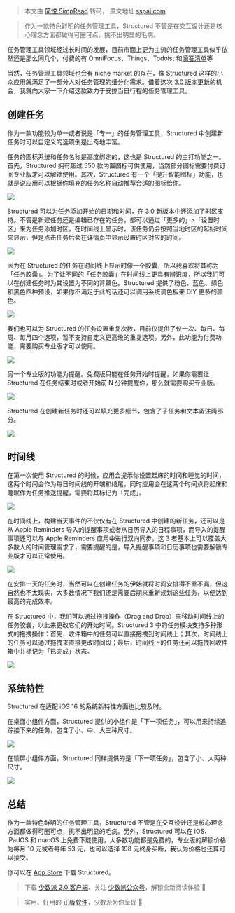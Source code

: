 > 本文由 [简悦 SimpRead](http://ksria.com/simpread/) 转码， 原文地址 [sspai.com](https://sspai.com/post/77791)

> 作为一款特色鲜明的任务管理工具，Structured 不管是在交互设计还是核心理念方面都做得可圈可点，挑不出明显的毛病。

任务管理工具领域经过长时间的发展，目前市面上更为主流的任务管理工具似乎依然还是那么同几个，付费的有 OmniFocus、Things、Todoist 和[滴答清单](https://sspai.com/item/315)等

当然，任务管理工具领域也会有 niche market 的存在，像 Structured 这样的小众应用就满足了一部分人对任务管理的细分化需求。借着这次 [3.0 版本更新](https://sspai.com/post/77722)的机会，我就向大家一下介绍这款致力于安排当日行程的任务管理工具。

创建任务
----

作为一款功能较为单一或者说是「专一」的任务管理工具，Structured 中创建新任务时可以自定义的选项倒是出奇地丰富。

任务的图标系统和任务名称是高度绑定的，这也是 Structured 的主打功能之一。首先，Structured 拥有超过 550 款内置图标可供使用，当然部分图标需要付费订阅专业版才可以解锁使用。其次，Structured 有一个「提升智能图标」功能，也就是说应用可以根据你填充的任务名称自动推荐合适的图标给你。

![](https://cdn.sspai.com/2023/01/12/bfb3689e2bbee909daa4f9e42bdb22e6.png)

Structured 可以为任务添加开始的日期和时间，在 3.0 新版本中还添加了时区支持。不管是新建任务还是编辑已存在的任务，都可以通过「更多的」>「设置时区」来为任务添加时区。在时间线上显示时，该任务仍会按照当地时区的起始时间来显示，但是点击任务后会在详情页中显示设置时区对应的时间。

![](https://cdn.sspai.com/2023/01/12/452ff74508ad12637b508cc87c16f20a.png)

因为在 Structured 的任务在时间线上显示时像一个胶囊，所以我喜欢将其称为「任务胶囊」。为了让不同的「任务胶囊」在时间线上更具有辨识度，所以我们可以在创建任务时为其设置为不同的背景色。Structured 提供了粉色、蓝色、绿色和黑色四种预设，如果你不满足于此的话还可以调用系统调色板来 DIY 更多的颜色。

![](https://cdn.sspai.com/2023/01/12/d9d44daa616da1d3366d957bbf6543cc.png)

我们也可以为 Structured 的任务设置重复次数，目前仅提供了仅一次、每日、每周、每月四个选项，暂不支持自定义更高级的重复选项。另外，此功能为付费功能，需要购买专业版才可以使用。

![](https://cdn.sspai.com/2023/01/12/8e4435143a6fe956a63a177404ad1669.png)

另一个专业版的功能为提醒。免费版只能在任务开始时提醒，如果你需要让 Structured 在任务结束时或者开始前 N 分钟提醒你，那么就需要购买专业版。

![](https://cdn.sspai.com/2023/01/12/2a4842a03784e1af29ab9b47cce91400.png)

Structured 在创建新任务时还可以填充更多细节，包含了子任务和文本备注两部分。

![](https://cdn.sspai.com/2023/01/12/5bfc6e97dd231d6827c839e878c55e1c.png)

时间线
---

在第一次使用 Structured 的时候，应用会提示你设置起床的时间和睡觉的时间，这两个时间会作为每日时间线的开端和结尾，同时应用会在这两个时间点将起床和睡眠作为任务推送提醒，需要将其标记为「完成」。

![](https://cdn.sspai.com/2023/01/12/56f0d84f1e806d0ed31515ed8f3cd7b7.JPEG)

在时间线上，构建当天事件的不仅仅有在 Structured 中创建的新任务，还可以是从 Apple Reminders 导入的提醒事项或者从日历导入的日程事项，而导入的提醒事项还可以与 Apple Reminders 应用中进行双向同步。这 3 者基本上可以覆盖大多数人的时间管理需求了，需要提醒的是，导入提醒事项和日历事项也需要解锁专业版才可以正常使用。

![](https://cdn.sspai.com/2023/01/12/332b7a434caf2cae2d53f6db2fb9d130.png)

在安排一天的任务时，当然可以在创建任务的伊始就将时间安排得不重不漏，但这自然也不太现实，大多数情况下我们还是需要后期来重新规划这些任务，以便达到最高的完成效率。

在 Structured 中，我们可以通过拖拽操作（Drag and Drop）来移动时间线上的任务胶囊，以此来更改它们的开始时间。Structured 3 中的任务模块支持多种形式的拖拽操作：首先，收件箱中的任务可以直接拖拽到时间线上；其次，时间线上的任务可以通过拖拽来直接更改时间段；最后，时间线上的任务还可以拖拽回收件箱中并标记为「已完成」状态。

![](https://cdn.sspai.com/editor/u_/cetu3llb34tbrdr4iuf0)

系统特性
----

Structured 在适配 iOS 16 的系统新特性方面也比较及时。

在桌面小组件方面，Structured 提供的小组件是「下一项任务」，可以用来持续追踪接下来的任务，包含了小、中、大三种尺寸。

![](https://cdn.sspai.com/2023/01/12/25d8ebb4e1c8ba74af0ae3790499db96.JPEG)

在锁屏小组件方面，Structured 同样提供的是「下一项任务」，包含了小、大两种尺寸。

![](https://cdn.sspai.com/2023/01/12/a85082308a5af76b7d67e2e2c7da9e46.PNG)

总结
--

作为一款特色鲜明的任务管理工具，Structured 不管是在交互设计还是核心理念方面都做得可圈可点，挑不出明显的毛病。另外，Structured 可以在 iOS、iPadOS 和 macOS 上免费下载使用，大多数功能都是免费的，专业版的解锁价格为每月 10 元或者每年 53 元，也可以选择 198 元终身买断，我认为价格也还算可以接受。

你可以在 [App Store](https://apps.apple.com/cn/app/structured-day-planner/id1499198946) 下载 Structured。

> 下载 [少数派 2.0 客户端](https://sspai.com/page/client)、关注 [少数派公众号](https://sspai.com/s/J71e)，解锁全新阅读体验 📰

> 实用、好用的 [正版软件](https://sspai.com/mall)，少数派为你呈现 🚀